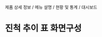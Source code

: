 <!--breadcrumb:제품 상세 정보 / 메뉴 설명 / 현황 및 통계 / 대시보드--><span class="md-breadcrumb">제품 상세 정보 / 메뉴 설명 / 현황 및 통계 / 대시보드</span>
# 진척 추이 표 화면구성
